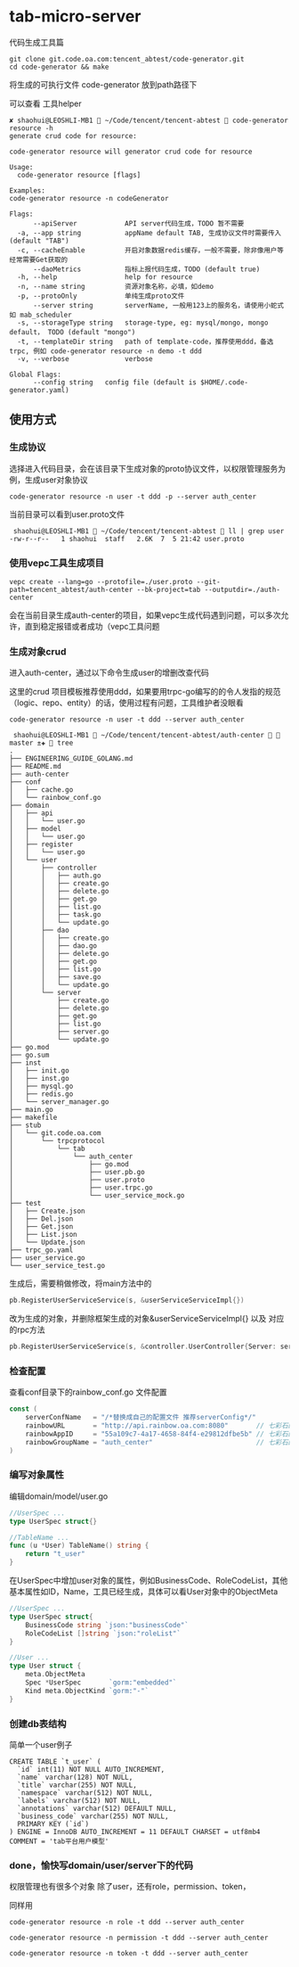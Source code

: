 # tab-micro-server

代码生成工具篇

```shell
git clone git.code.oa.com:tencent_abtest/code-generator.git
cd code-generator && make
```

将生成的可执行文件 code-generator 放到path路径下

可以查看 工具helper

```shell
✘ shaohui@LEOSHLI-MB1  ~/Code/tencent/tencent-abtest  code-generator resource -h
generate crud code for resource:

code-generator resource will generator crud code for resource

Usage:
  code-generator resource [flags]

Examples:
code-generator resource -n codeGenerator

Flags:
      --apiServer            API server代码生成，TODO 暂不需要
  -a, --app string           appName default TAB, 生成协议文件时需要传入 (default "TAB")
  -c, --cacheEnable          开启对象数据redis缓存，一般不需要，除非像用户等经常需要Get获取的
      --daoMetrics           指标上报代码生成，TODO (default true)
  -h, --help                 help for resource
  -n, --name string          资源对象名称，必填，如demo
  -p, --protoOnly            单纯生成proto文件
      --server string        serverName, 一般用123上的服务名，请使用小蛇式如 mab_scheduler
  -s, --storageType string   storage-type, eg: mysql/mongo, mongo default， TODO (default "mongo")
  -t, --templateDir string   path of template-code，推荐使用ddd，备选trpc, 例如 code-generator resource -n demo -t ddd
  -v, --verbose              verbose

Global Flags:
      --config string   config file (default is $HOME/.code-generator.yaml)
```

## 使用方式

### 生成协议

选择进入代码目录，会在该目录下生成对象的proto协议文件，以权限管理服务为例，生成user对象协议

```shell
code-generator resource -n user -t ddd -p --server auth_center
```

当前目录可以看到user.proto文件

```shell
 shaohui@LEOSHLI-MB1  ~/Code/tencent/tencent-abtest  ll | grep user
-rw-r--r--   1 shaohui  staff   2.6K  7  5 21:42 user.proto
```

### 使用vepc工具生成项目

```shell
vepc create --lang=go --protofile=./user.proto --git-path=tencent_abtest/auth-center --bk-project=tab --outputdir=./auth-center
```

会在当前目录生成auth-center的项目，如果vepc生成代码遇到问题，可以多次允许，直到稳定报错或者成功（vepc工具问题

### 生成对象crud

进入auth-center，通过以下命令生成user的增删改查代码

这里的crud 项目模板推荐使用ddd，如果要用trpc-go编写的的令人发指的规范（logic、repo、entity）的话，使用过程有问题，工具维护者没眼看

```shell
code-generator resource -n user -t ddd --server auth_center
```

```shell
 shaohui@LEOSHLI-MB1  ~/Code/tencent/tencent-abtest/auth-center   master ±✚  tree    
.
├── ENGINEERING_GUIDE_GOLANG.md
├── README.md
├── auth-center
├── conf
│   ├── cache.go
│   └── rainbow_conf.go
├── domain
│   ├── api
│   │   └── user.go
│   ├── model
│   │   └── user.go
│   ├── register
│   │   └── user.go
│   └── user
│       ├── controller
│       │   ├── auth.go
│       │   ├── create.go
│       │   ├── delete.go
│       │   ├── get.go
│       │   ├── list.go
│       │   ├── task.go
│       │   └── update.go
│       ├── dao
│       │   ├── create.go
│       │   ├── dao.go
│       │   ├── delete.go
│       │   ├── get.go
│       │   ├── list.go
│       │   ├── save.go
│       │   └── update.go
│       └── server
│           ├── create.go
│           ├── delete.go
│           ├── get.go
│           ├── list.go
│           ├── server.go
│           └── update.go
├── go.mod
├── go.sum
├── inst
│   ├── init.go
│   ├── inst.go
│   ├── mysql.go
│   ├── redis.go
│   └── server_manager.go
├── main.go
├── makefile
├── stub
│   └── git.code.oa.com
│       └── trpcprotocol
│           └── tab
│               └── auth_center
│                   ├── go.mod
│                   ├── user.pb.go
│                   ├── user.proto
│                   ├── user.trpc.go
│                   └── user_service_mock.go
├── test
│   ├── Create.json
│   ├── Del.json
│   ├── Get.json
│   ├── List.json
│   └── Update.json
├── trpc_go.yaml
├── user_service.go
└── user_service_test.go

```

生成后，需要稍做修改，将main方法中的

```go
pb.RegisterUserServiceService(s, &userServiceServiceImpl{})
```

改为生成的对象，并删除框架生成的对象&userServiceServiceImpl{} 以及 对应的rpc方法

```go
pb.RegisterUserServiceService(s, &controller.UserController{Server: server.NewUserServer(dao.NewStore(common_dao.NewDao(inst.DBClient)))})
```

### 检查配置

查看conf目录下的rainbow_conf.go 文件配置

```go
const (
	serverConfName   = "/*替换成自己的配置文件 推荐serverConfig*/"
	rainbowURL       = "http://api.rainbow.oa.com:8080"       // 七彩石的host
	rainbowAppID     = "55a109c7-4a17-4658-84f4-e29812dfbe5b" // 七彩石的项目ID
	rainbowGroupName = "auth_center"                          // 七彩石的配置空间名，默认用serverName
)
```

### 编写对象属性

编辑domain/model/user.go

```go
//UserSpec ...
type UserSpec struct{}

//TableName ...
func (u *User) TableName() string {
	return "t_user"
}
```

在UserSpec中增加user对象的属性，例如BusinessCode、RoleCodeList，其他基本属性如ID，Name，工具已经生成，具体可以看User对象中的ObjectMeta

```go
//UserSpec ...
type UserSpec struct{
	BusinessCode string `json:"businessCode"`
	RoleCodeList []string `json:"roleList"`
}
```

```go
//User ...
type User struct {
	meta.ObjectMeta
	Spec *UserSpec       `gorm:"embedded"`
	Kind meta.ObjectKind `gorm:"-"`
}
```

### 创建db表结构

简单一个user例子

```mysql
CREATE TABLE `t_user` (
  `id` int(11) NOT NULL AUTO_INCREMENT,
  `name` varchar(128) NOT NULL,
  `title` varchar(255) NOT NULL,
  `namespace` varchar(512) NOT NULL,
  `labels` varchar(512) NOT NULL,
  `annotations` varchar(512) DEFAULT NULL,
  `business_code` varchar(255) NOT NULL,
  PRIMARY KEY (`id`)
) ENGINE = InnoDB AUTO_INCREMENT = 11 DEFAULT CHARSET = utf8mb4 COMMENT = 'tab平台用户模型'
```

### done，愉快写domain/user/server下的代码

权限管理也有很多个对象 除了user，还有role，permission、token，

同样用

```shell
code-generator resource -n role -t ddd --server auth_center
```

```shell
code-generator resource -n permission -t ddd --server auth_center
```

```shell
code-generator resource -n token -t ddd --server auth_center
```

